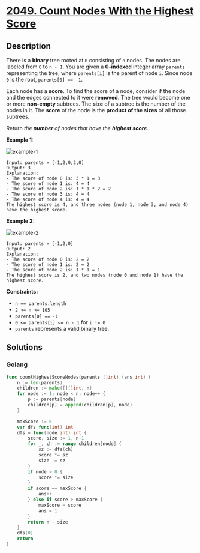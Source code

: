 # [2049. Count Nodes With the Highest Score](https://leetcode-cn.com/problems/count-nodes-with-the-highest-score/)



## Description


There is a **binary** tree rooted at `0` consisting of `n` nodes. The nodes are labeled from `0` to `n - 1`. You are given a **0-indexed** integer array `parents` representing the tree, where `parents[i]` is the parent of node `i`. Since node `0` is the root, `parents[0] == -1`.

Each node has a **score**. To find the score of a node, consider if the node and the edges connected to it were **removed**. The tree would become one or more **non-empty** subtrees. The **size** of a subtree is the number of the nodes in it. The **score** of the node is the **product of the sizes** of all those subtrees.

Return *the **number** of nodes that have the **highest score***.

 

**Example 1:**

![example-1](https://assets.leetcode.com/uploads/2021/10/03/example-1.png)

```
Input: parents = [-1,2,0,2,0]
Output: 3
Explanation:
- The score of node 0 is: 3 * 1 = 3
- The score of node 1 is: 4 = 4
- The score of node 2 is: 1 * 1 * 2 = 2
- The score of node 3 is: 4 = 4
- The score of node 4 is: 4 = 4
The highest score is 4, and three nodes (node 1, node 3, and node 4) have the highest score.
```

**Example 2:**

![example-2](https://assets.leetcode.com/uploads/2021/10/03/example-2.png)

```
Input: parents = [-1,2,0]
Output: 2
Explanation:
- The score of node 0 is: 2 = 2
- The score of node 1 is: 2 = 2
- The score of node 2 is: 1 * 1 = 1
The highest score is 2, and two nodes (node 0 and node 1) have the highest score.
```

 

**Constraints:**

- `n == parents.length`
- `2 <= n <= 105`
- `parents[0] == -1`
- `0 <= parents[i] <= n - 1` for `i != 0`
- `parents` represents a valid binary tree.







## Solutions

<!-- tabs:start -->

### **Golang**

```go
func countHighestScoreNodes(parents []int) (ans int) {
    n := len(parents)
    children := make([][]int, n)
    for node := 1; node < n; node++ {
        p := parents[node]
        children[p] = append(children[p], node)
    }

    maxScore := 0
    var dfs func(int) int
    dfs = func(node int) int {
        score, size := 1, n-1
        for _, ch := range children[node] {
            sz := dfs(ch)
            score *= sz
            size -= sz
        }
        if node > 0 {
            score *= size
        }
        if score == maxScore {
            ans++
        } else if score > maxScore {
            maxScore = score
            ans = 1
        }
        return n - size
    }
    dfs(0)
    return
}
```

<!-- tabs:end -->